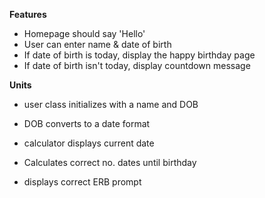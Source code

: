 **Features**

- Homepage should say 'Hello'
- User can enter name & date of birth
- If date of birth is today, display the happy birthday page
- If date of birth isn't today, display countdown message

**Units**

- user class initializes with a name and DOB
- DOB converts to a date format

- calculator displays current date
- Calculates correct no. dates until birthday
- displays correct ERB prompt 